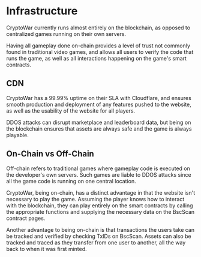 # Infrastructure

CryptoWar currently runs almost entirely on the blockchain, as opposed to centralized games running on their own servers.

Having all gameplay done on-chain provides a level of trust not commonly found in traditional video games, and allows all users to verify the code that runs the game, as well as all interactions happening on the game's smart contracts.

## CDN

CryptoWar has a 99.99% uptime on their SLA with Cloudflare, and ensures smooth production and deployment of any features pushed to the website, as well as the usability of the website for all players.

DDOS attacks can disrupt marketplace and leaderboard data, but being on the blockchain ensures that assets are always safe and the game is always playable.

## On-Chain vs Off-Chain

Off-chain refers to traditional games where gameplay code is executed on the developer's own servers. Such games are liable to DDOS attacks since all the game code is running on one central location.

CryptoWar, being on-chain, has a distinct advantage in that the website isn't necessary to play the game. Assuming the player knows how to interact with the blockchain, they can play entirely on the smart contracts by calling the appropriate functions and supplying the necessary data on the BscScan contract pages.

Another advantage to being on-chain is that transactions the users take can be tracked and verified by checking TxIDs on BscScan. Assets can also be tracked and traced as they transfer from one user to another, all the way back to when it was first minted.


